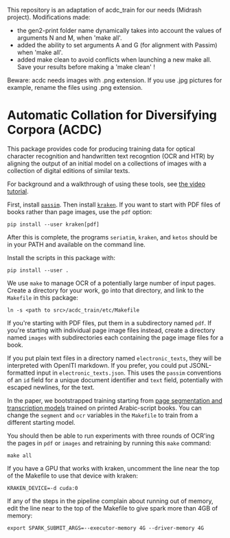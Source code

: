 This repository is an adaptation of acdc_train for our needs (Midrash project).
Modifications made:
- the gen2-print folder name dynamically takes into account the values of arguments N and M, when 'make all'.
- added the ability to set arguments A and G (for alignment with Passim) when 'make all'.
- added make clean to avoid conflicts when launching a new make all. Save your results before making a 'make clean' !

Beware: acdc needs images with .png extension. If you use .jpg pictures for example, rename the files using .png extension.

# Automatic Collation for Diversifying Corpora (ACDC)

This package provides code for producing training data for optical character recognition and handwritten text recogntion (OCR and HTR) by aligning the output of an initial model on a collections of images with a collection of digital editions of similar texts.

For background and a walkthrough of using these tools, see [the video tutorial](https://www.youtube.com/watch?v=kNx4GyH5HSo).

First, install [`passim`](https://github.com/dasmiq/passim). Then install [`kraken`](https://github.com/mittagessen/kraken).  If you want to start with PDF files of books rather than page images, use the `pdf` option:
```
pip install --user kraken[pdf]
```

After this is complete, the programs `seriatim`, `kraken`, and `ketos` should be in your PATH and available on the command line.

Install the scripts in this package with:
```
pip install --user .
```

We use `make` to manage OCR of a potentially large number of input pages.  Create a directory for your work, go into that directory, and link to the `Makefile` in this package:
```
ln -s <path to src>/acdc_train/etc/Makefile
```

If you're starting with PDF files, put them in a subdirectory named `pdf`.  If you're starting with individual page image files instead, create a directory named `images` with subdirectories each containing the page image files for a book.

If you put plain text files in a directory named `electronic_texts`, they will be interpreted with OpenITI markdown.  If you prefer, you could put JSONL-formatted input in `electronic_texts.json`.  This uses the `passim` conventions of an `id` field for a unique document identifier and `text` field, potentially with escaped newlines, for the text.

In the paper, we bootstrapped training starting from [page segmentation and transcription models](https://github.com/OpenITI/arabic_script_ocr_models) trained on printed Arabic-script books.  You can change the `segment` and `ocr` variables in the `Makefile` to train from a different starting model.

You should then be able to run experiments with three rounds of OCR'ing the pages in `pdf` or `images` and retraining by running this `make` command:
```
make all
```

If you have a GPU that works with kraken, uncomment the line near the top of the Makefile to use that device with kraken:
```
KRAKEN_DEVICE=-d cuda:0
```

If any of the steps in the pipeline complain about running out of memory, edit the line near to the top of the Makefile to give spark more than 4GB of memory:
```
export SPARK_SUBMIT_ARGS=--executor-memory 4G --driver-memory 4G
```
